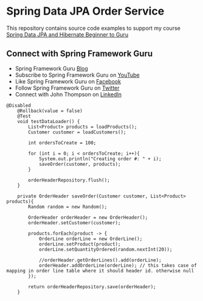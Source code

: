 # Spring Data JPA Order Service

This repository contains source code examples to support my course [Spring Data JPA and Hibernate Beginner to Guru](https://www.udemy.com/course/hibernate-and-spring-data-jpa-beginner-to-guru/?referralCode=251C4C865302C7B1BB8F)

## Connect with Spring Framework Guru
* Spring Framework Guru [Blog](https://springframework.guru/)
* Subscribe to Spring Framework Guru on [YouTube](https://www.youtube.com/channel/UCrXb8NaMPQCQkT8yMP_hSkw)
* Like Spring Framework Guru on [Facebook](https://www.facebook.com/springframeworkguru/)
* Follow Spring Framework Guru on [Twitter](https://twitter.com/spring_guru)
* Connect with John Thompson on [LinkedIn](http://www.linkedin.com/in/springguru)

```
@Disabled
    @Rollback(value = false)
    @Test
    void testDataLoader() {
        List<Product> products = loadProducts();
        Customer customer = loadCustomers();

        int ordersToCreate = 100;

        for (int i = 0; i < ordersToCreate; i++){
            System.out.println("Creating order #: " + i);
            saveOrder(customer, products);
        }

        orderHeaderRepository.flush();
    }

    private OrderHeader saveOrder(Customer customer, List<Product> products){
        Random random = new Random();

        OrderHeader orderHeader = new OrderHeader();
        orderHeader.setCustomer(customer);

        products.forEach(product -> {
            OrderLine orderLine = new OrderLine();
            orderLine.setProduct(product);
            orderLine.setQuantityOrdered(random.nextInt(20));
            
            //orderHeader.getOrderLines().add(orderLine);
            orderHeader.addOrderLine(orderLine); // this takes case of mapping in order line table where it should header id. otherwise null
        });

        return orderHeaderRepository.save(orderHeader);
    }
```